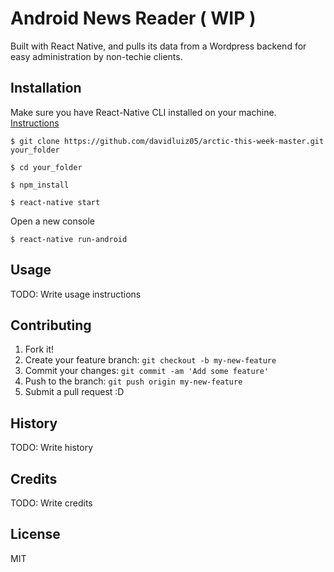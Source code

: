 # Android News Reader ( WIP )
Built with React Native, and pulls its data from a Wordpress backend for easy administration by non-techie clients.
## Installation
Make sure you have React-Native CLI installed on your machine. [Instructions](https://facebook.github.io/react-native/docs/getting-started.html)

`$ git clone https://github.com/davidluiz05/arctic-this-week-master.git your_folder`

`$ cd your_folder`

`$ npm_install`

`$ react-native start`

Open a new console

`$ react-native run-android`

## Usage
TODO: Write usage instructions

## Contributing
1. Fork it!
2. Create your feature branch: `git checkout -b my-new-feature`
3. Commit your changes: `git commit -am 'Add some feature'`
4. Push to the branch: `git push origin my-new-feature`
5. Submit a pull request :D

## History
TODO: Write history

## Credits
TODO: Write credits

## License
MIT